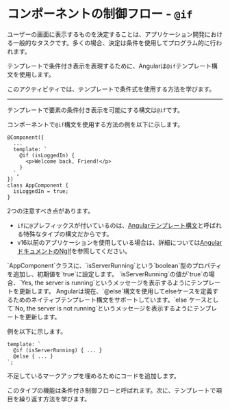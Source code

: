 # コンポーネントの制御フロー - `@if`

ユーザーの画面に表示するものを決定することは、アプリケーション開発における一般的なタスクです。多くの場合、決定は条件を使用してプログラム的に行われます。

テンプレートで条件付き表示を表現するために、Angularは`@if`テンプレート構文を使用します。

このアクティビティでは、テンプレートで条件式を使用する方法を学びます。

<hr/>

テンプレートで要素の条件付き表示を可能にする構文は`@if`です。

コンポーネントで`@if`構文を使用する方法の例を以下に示します。

```angular-ts
@Component({
  ...
  template: `
    @if (isLoggedIn) {
      <p>Welcome back, Friend!</p>
    }
  `,
})
class AppComponent {
  isLoggedIn = true;
}
```

2つの注意すべき点があります。

- `if`に`@`プレフィックスが付いているのは、[Angularテンプレート構文](guide/templates)と呼ばれる特殊なタイプの構文だからです。
- v16以前のアプリケーションを使用している場合は、詳細については[AngularドキュメントのNgIf](guide/directives/structural-directives)を参照してください。

<docs-workflow>

<docs-step title="`isServerRunning`というプロパティを作成する">
`AppComponent`クラスに、`isServerRunning`という`boolean`型のプロパティを追加し、初期値を`true`に設定します。
</docs-step>

<docs-step title="テンプレートで`@if`を使用する">
`isServerRunning`の値が`true`の場合、`Yes, the server is running`というメッセージを表示するようにテンプレートを更新します。

</docs-step>

<docs-step title="テンプレートで`@else`を使用する">
Angularは現在、`@else`構文を使用してelseケースを定義するためのネイティブテンプレート構文をサポートしています。`else`ケースとして`No, the server is not running`というメッセージを表示するようにテンプレートを更新します。

例を以下に示します。

```angular-ts
template: `
  @if (isServerRunning) { ... }
  @else { ... }
`;
```

不足しているマークアップを埋めるためにコードを追加します。

</docs-step>

</docs-workflow>

このタイプの機能は条件付き制御フローと呼ばれます。次に、テンプレートで項目を繰り返す方法を学びます。
